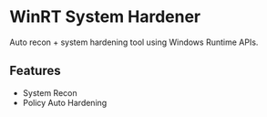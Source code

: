 # WinRT System Hardener

Auto recon + system hardening tool using Windows Runtime APIs.

## Features
- System Recon
- Policy Auto Hardening
